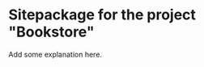 Sitepackage for the project "Bookstore"
==============================================================

Add some explanation here.

